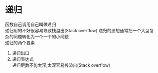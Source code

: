 # 递归
函数自己调用自己叫做递归  
递归用的不好很容易导致栈溢出(Stack overflow)  递归的思想通常把一个大型复杂的问题转化为一个一个的小问题  
递归的两个要素
1. 递归出口
2. 递归表达式  
递归层数不能太深,太深容易栈溢出(Stack overflow) 